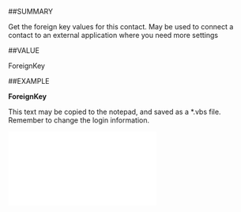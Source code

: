 
##SUMMARY

Get the foreign key values for this contact. May be used to connect a contact to an external application where you need more settings


##VALUE

ForeignKey


##EXAMPLE

**ForeignKey**

This text may be copied to the notepad, and saved as a *.vbs file. Remember to change the login information.

![](..\..\Examples\vbs\SOContact.ForeignKey.vbs.txt)

